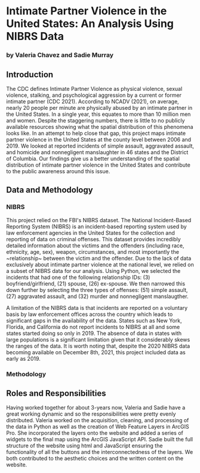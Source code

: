 # Intimate Partner Violence in the United States: An Analysis Using NIBRS Data
### by Valeria Chavez and Sadie Murray

## Introduction
The CDC defines Intimate Partner Violence as physical violence, sexual violence, stalking, and psychological aggression by a current or former intimate partner (CDC 2021). According to NCADV (2021), on average, nearly 20 people per minute are physically abused by an intimate partner in the United States. In a single year, this equates to more than 10 million men and women. Despite the staggering numbers, there is little to no publicly available resources showing what the spatial distribution of this phenomena looks like. In an attempt to help close that gap, this project maps intimate partner violence in the United States at the county level between 2006 and 2019. We looked at reported incidents of simple assault, aggravated assault, and homicide and nonnegligent manslaughter in 46 states and the District of Columbia. Our findings give us a better understanding of the spatial distribution of intimate partner violence in the United States and contribute to the public awareness around this issue.

## Data and Methodology
### NIBRS
This project relied on the FBI's NIBRS dataset. The National Incident-Based Reporting System (NIBRS) is an incident-based reporting system used by law enforcement agencies in the United States for the collection and reporting of data on criminal offenses. This dataset provides incredibly detailed information about the victims and the offenders (including race, ethnicity, age, sex), weapon, circumstances, and most importantly the ~relationship~ between the victim and the offender. Due to the lack of data exclusively about intimate partner violence at the national level, we relied on a subset of NIBRS data for our analysis. Using Python, we selected the incidents that had one of the following relationship IDs: (3) boyfriend/girlfriend, (21) spouse, (26) ex-spouse. We then narrowed this down further by selecting the three types of offenses: (51) simple assault, (27) aggravated assault, and (32) murder and nonnegligent manslaugther.

A limitation of the NIBRS data is that incidents are reported on a voluntary basis by law enforcement offices across the country which leads to significant gaps in the availability of the data. States such as New York, Florida, and California do not report incidents to NIBRS at all and some states started doing so only in 2019. The absence of data in states with large populations is a significant limitation given that it considerably skews the ranges of the data. It is worth noting that, despite the 2020 NIBRS data becoming available on December 8th, 2021, this project included data as early as 2019.

### Methodology


## Roles and Responsibilities
Having worked together for about 3-years now, Valeria and Sadie have a great working dynamic and so the responsibilities were pretty evenly distributed. Valeria worked on the acquisition, cleaning, and processing of the data in Python as well as the creation of Web Feature Layers in ArcGIS Pro. She incorporated the layers onto the website and added a series of widgets to the final map using the ArcGIS JavaScript API. Sadie built the full structure of the website using html and JavaScript ensuring the functionality of all the buttons and the interconnectedness of the layers. We both contributed to the aesthetic choices and the written content on the website.
